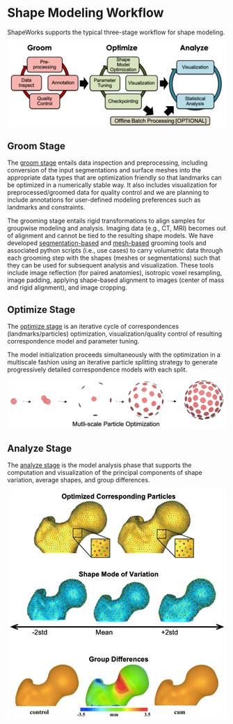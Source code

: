 # Shape Modeling Workflow


ShapeWorks supports the typical three-stage workflow for shape modeling. 

![ShapeWorks Workflow](../img/getting-started/workflow.png)


## Groom Stage


The [groom stage](../workflow/groom.md) entails data inspection and preprocessing, including conversion of the input segmentations and surface meshes into the appropriate data types that are optimization friendly so that landmarks can be optimized in a numerically stable way. It also includes visualization for preprocessed/groomed data for quality control and we are planning to include annotations for user-defined modeling preferences such as landmarks and constraints.

The grooming stage entails rigid transformations to align samples for groupwise modeling and analysis. Imaging data (e.g., CT, MRI) becomes out of alignment and cannot be tied to the resulting shape models. We have developed [segmentation-based](../use-cases/left-atrium.md) and [mesh-based](../use-cases/femur.md) grooming tools and associated python scripts (i.e., use cases) to carry volumetric data through each grooming step with the shapes (meshes or segmentations) such that they can be used for subsequent analysis and visualization. These tools include image reflection (for paired anatomies), isotropic voxel resampling, image padding, applying shape-based alignment to images (center of mass and rigid alignment), and image cropping.

## Optimize Stage


The [optimize stage](../workflow/optimize.md) is an iterative cycle of correspondences (landmarks/particles) optimization, visualization/quality control of resulting correspondence model and parameter tuning. 


The model initialization proceeds simultaneously with the optimization in a multiscale fashion using an iterative particle splitting strategy to generate progressively detailed correspondence models with each split.

![Multiscale particles optimization](../img/getting-started/multiscale.png)


## Analyze Stage


The [analyze stage](../workflow/analyze.md) is the model analysis phase that supports the computation and visualization of the principal components of shape variation, average shapes, and group differences. 

![Analyze](../img/getting-started/analyze-vert.png)
